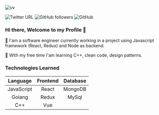 ![vv](https://user-images.githubusercontent.com/50949760/87239659-41dc5380-c444-11ea-8076-2e02ea075062.jpg)

![Twitter URL](https://img.shields.io/twitter/url?label=%40vindecodex&style=social&url=https%3A%2F%2Ftwitter.com%2FVindecodex)
![GitHub followers](https://img.shields.io/github/followers/vindecodex?style=social)
![GitHub](https://img.shields.io/github/license/vindecodex/vindecodex?style=flat-square)

### Hi there, Welcome to my Profile 👋

🔭 I'am a software engineer currently working in a project using Javascript framework (React, Redux) and Node as backend.

🌱 With my free time I'am learning C++, clean code, design patterns.

### Technologies Learned
|Language   |Frontend  | Database |
|:----:     |:----:    |:----:    |
|JavaScript |React     |MongoDB   |
|Golang     |Redux     |MySql     |
|C++        |Vue       |          |

